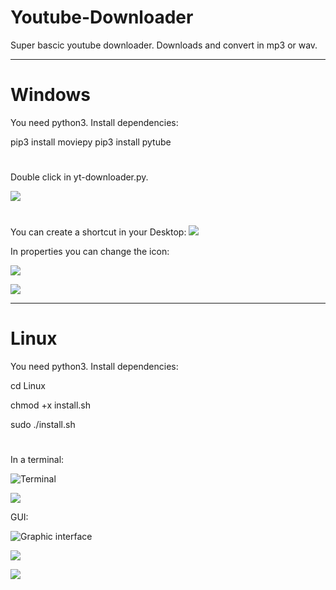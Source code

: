 # Youtube-Downloader
Super bascic youtube downloader. Downloads and convert in mp3 or wav. 
________________________________________________________________________________________________________


# Windows

You need python3. 
Install dependencies: 

pip3 install moviepy
pip3 install pytube

#

Double click in yt-downloader.py.


![](https://raw.githubusercontent.com/DeHerschel/Youtube-Downloader/main/assets/windowsgui.png)

#

You can create a shortcut in your Desktop:
![](https://raw.githubusercontent.com/DeHerschel/Youtube-Downloader/main/assets/shortcut.png)

In properties you can change the icon:

![](https://raw.githubusercontent.com/DeHerschel/Youtube-Downloader/main/assets/properties.png)

![](https://raw.githubusercontent.com/DeHerschel/Youtube-Downloader/main/assets/fullyt.png)



________________________________________________________________________________________________________

# Linux
You need python3. 
Install dependencies:


cd Linux

chmod +x install.sh

sudo ./install.sh

# 

In a terminal:

![Terminal](https://raw.githubusercontent.com/DeHerschel/Youtube-Downloader/main/assets/help.png)

![](https://raw.githubusercontent.com/DeHerschel/Youtube-Downloader/main/assets/terminal.png)



GUI:

![Graphic interface](https://raw.githubusercontent.com/DeHerschel/Youtube-Downloader/main/assets/basic.png)

![](https://raw.githubusercontent.com/DeHerschel/Youtube-Downloader/main/assets/downloading.png)

![](https://raw.githubusercontent.com/DeHerschel/Youtube-Downloader/main/assets/downloaded.png)



